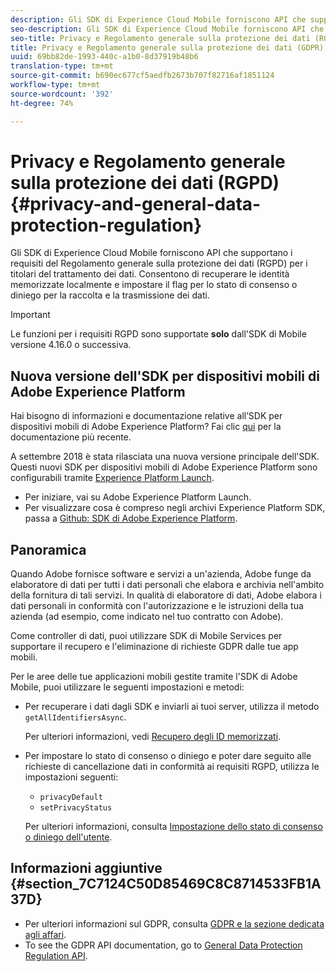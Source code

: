 ```yaml
---
description: Gli SDK di Experience Cloud Mobile forniscono API che supportano i requisiti del Regolamento generale sulla protezione dei dati (GDPR) per i titolari del trattamento dei dati. Consentono di recuperare le identità memorizzate localmente e impostare il flag per lo stato di consenso o diniego per la raccolta e la trasmissione dei dati.
seo-description: Gli SDK di Experience Cloud Mobile forniscono API che supportano i requisiti del Regolamento generale sulla protezione dei dati (GDPR) per i titolari del trattamento dei dati. Consentono di recuperare le identità memorizzate localmente e impostare il flag per lo stato di consenso o diniego per la raccolta e la trasmissione dei dati.
seo-title: Privacy e Regolamento generale sulla protezione dei dati (RGPD)
title: Privacy e Regolamento generale sulla protezione dei dati (GDPR)
uuid: 69bb82de-1993-440c-a1b0-8d37919b48b6
translation-type: tm+mt
source-git-commit: b690ec677cf5aedfb2673b707f82716af1851124
workflow-type: tm+mt
source-wordcount: '392'
ht-degree: 74%

---
```



# Privacy e Regolamento generale sulla protezione dei dati (RGPD){#privacy-and-general-data-protection-regulation}

Gli SDK di Experience Cloud Mobile forniscono API che supportano i requisiti del Regolamento generale sulla protezione dei dati (RGPD) per i titolari del trattamento dei dati. Consentono di recuperare le identità memorizzate localmente e impostare il flag per lo stato di consenso o diniego per la raccolta e la trasmissione dei dati.

>[!IMPORTANT]
>
>Le funzioni per i requisiti RGPD sono supportate **solo** dall&#39;SDK di Mobile versione 4.16.0 o successiva.

## Nuova versione dell&#39;SDK per dispositivi mobili di Adobe Experience Platform

Hai bisogno di informazioni e documentazione relative all’SDK per dispositivi mobili di Adobe Experience Platform? Fai clic [qui](https://aep-sdks.gitbook.io/docs/) per la documentazione più recente.

A settembre 2018 è stata rilasciata una nuova versione principale dell&#39;SDK. Questi nuovi SDK per dispositivi mobili di Adobe Experience Platform sono configurabili tramite [Experience Platform Launch](https://www.adobe.com/it/experience-platform/launch.html).

* Per iniziare, vai su Adobe Experience Platform Launch.
* Per visualizzare cosa è compreso negli archivi Experience Platform SDK, passa a [Github: SDK di Adobe Experience Platform](https://github.com/Adobe-Marketing-Cloud/acp-sdks).

## Panoramica

Quando  Adobe fornisce software e servizi a un&#39;azienda,  Adobe funge da elaboratore di dati per tutti i dati personali che elabora e archivia nell&#39;ambito della fornitura di tali servizi. In qualità di elaboratore di dati,  Adobe elabora i dati personali in conformità con l&#39;autorizzazione e le istruzioni della tua azienda (ad esempio, come indicato nel tuo contratto con  Adobe).

Come controller di dati, puoi utilizzare  SDK di Mobile Services per supportare il recupero e l&#39;eliminazione di richieste GDPR dalle tue app mobili.

Per le aree delle tue applicazioni mobili gestite tramite l&#39;SDK di Adobe Mobile, puoi utilizzare le seguenti impostazioni e metodi:

* Per recuperare i dati dagli SDK e inviarli ai tuoi server, utilizza il metodo `getAllIdentifiersAsync`.

   Per ulteriori informazioni, vedi [Recupero degli ID memorizzati](/help/ios/c-mob-privacy-gdpr-ios/c-mob-gdpr-ret-stored-ids-ios.md).

* Per impostare lo stato di consenso o diniego e poter dare seguito alle richieste di cancellazione dati in conformità ai requisiti RGPD, utilizza le impostazioni seguenti:

   * `privacyDefault`
   * `setPrivacyStatus`

   Per ulteriori informazioni, consulta [Impostazione dello stato di consenso o diniego dell&#39;utente](/help/ios/c-mob-privacy-gdpr-ios/privacy.md).

## Informazioni aggiuntive {#section_7C7124C50D85469C8C8714533FB1A37D}

* Per ulteriori informazioni sul GDPR, consulta [GDPR e la sezione dedicata agli affari](https://www.adobe.com/it/privacy/general-data-protection-regulation.html).
* To see the GDPR API documentation, go to [General Data Protection Regulation API](https://adobe.io/apis/cloudplatform/gdpr.html).

